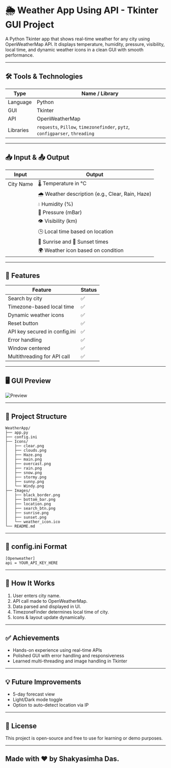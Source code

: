 # 🌦 Weather App Using API - Tkinter GUI Project

A Python Tkinter app that shows real-time weather for any city using OpenWeatherMap API. It displays temperature, humidity, pressure, visibility, local time, and dynamic weather icons in a clean GUI with smooth performance.

---

## 🛠️ Tools & Technologies

| Type         | Name / Library       |
|--------------|----------------------|
| Language     | Python               |
| GUI          | Tkinter              |
| API          | OpenWeatherMap       |
| Libraries    | `requests`, `Pillow`, `timezonefinder`, `pytz`, `configparser`, `threading` |

---

## 📥 Input & 📤 Output

| Input        | Output                                                  |
|--------------|----------------------------------------------------------|
| City Name    | 🌡 Temperature in °C                                     |
|              | 🌧 Weather description (e.g., Clear, Rain, Haze)         |
|              | 💧 Humidity (%)                                          |
|              | 🔵 Pressure (mBar)                                       |
|              | 👁 Visibility (km)                                       |
|              | 🕒 Local time based on location                          |
|              | 🌅 Sunrise and 🌇 Sunset times                            |
|              | 🌍 Weather icon based on condition                       |

---

## 🚀 Features

| Feature                        | Status |
|--------------------------------|--------|
| Search by city                | ✅     |
| Timezone-based local time     | ✅     |
| Dynamic weather icons         | ✅     |
| Reset button                  | ✅     |
| API key secured in config.ini | ✅     |
| Error handling                | ✅     |
| Window centered               | ✅     |
| Multithreading for API call   | ✅     |

---

## 🖥️ GUI Preview

![Preview](https://github.com/user-attachments/assets/58f9961b-7f94-4b56-99f8-cdb27a30b98b)

---

## 📁 Project Structure

```
WeatherApp/
├── app.py
├── config.ini
├── Icons/
│   ├── clear.png
│   ├── clouds.png
│   ├── Haze.png
│   ├── main.png
│   ├── overcast.png
│   ├── rain.png
│   ├── snow.png
│   ├── stormy.png
│   ├── sunny.png
│   └── Windy.png
├── Images/
│   ├── black_border.png
│   ├── bottom_bar.png
│   ├── location.png
│   ├── search_btn.png
│   ├── sunrise.png
│   ├── sunset.png
│   └── weather_icon.ico
└── README.md
```

---

## 🔐 config.ini Format

```
[Openweather]
api = YOUR_API_KEY_HERE
```

---

## 🧪 How It Works

1. User enters city name.
2. API call made to OpenWeatherMap.
3. Data parsed and displayed in UI.
4. TimezoneFinder determines local time of city.
5. Icons & layout update dynamically.

---

## ✅ Achievements

- Hands-on experience using real-time APIs
- Polished GUI with error handling and responsiveness
- Learned multi-threading and image handling in Tkinter

---

## 💡 Future Improvements

- 5-day forecast view
- Light/Dark mode toggle
- Option to auto-detect location via IP

---

## 📜 License

This project is open-source and free to use for learning or demo purposes.

---

## Made with ❤️ by Shakyasimha Das.
